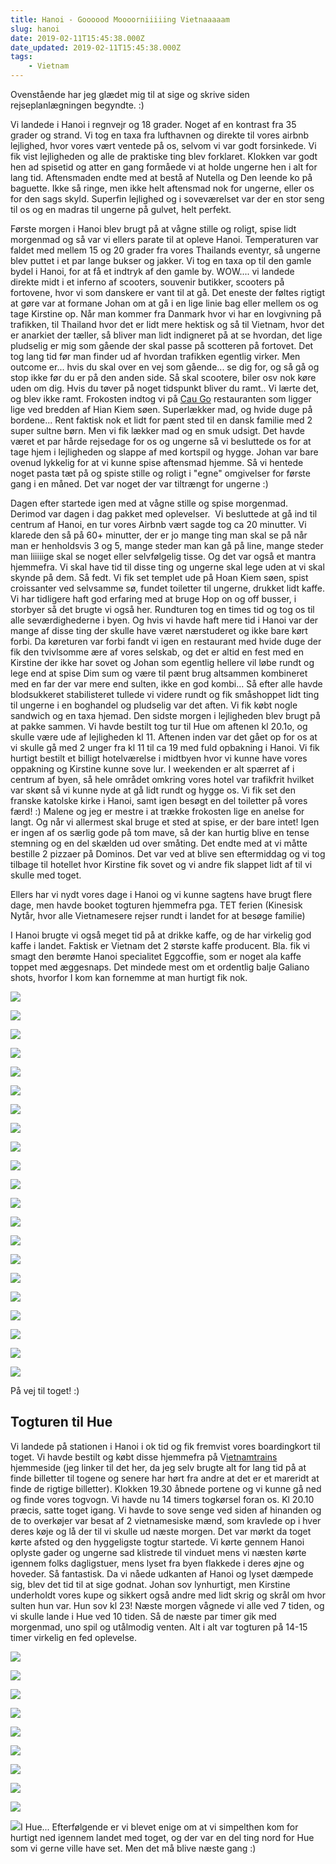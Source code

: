 ```yaml
---
title: Hanoi - Goooood Moooorniiiiing Vietnaaaaam
slug: hanoi
date: 2019-02-11T15:45:38.000Z
date_updated: 2019-02-11T15:45:38.000Z
tags: 
    - Vietnam
---
```


Ovenstående har jeg glædet mig til at sige og skrive siden rejseplanlægningen begyndte. :)

Vi landede i Hanoi i regnvejr og 18 grader. Noget af en kontrast fra 35 grader og strand. Vi tog en taxa fra lufthavnen og direkte til vores airbnb lejlighed, hvor vores vært ventede på os, selvom vi var godt forsinkede. Vi fik vist lejligheden og alle de praktiske ting blev forklaret. Klokken var godt hen ad spisetid og atter en gang formåede vi at holde ungerne hen i alt for lang tid. Aftensmaden endte med at bestå af Nutella og Den leende ko på baguette. Ikke så ringe, men ikke helt aftensmad nok for ungerne, eller os for den sags skyld. Superfin lejlighed og i soveværelset var der en stor seng til os og en madras til ungerne på gulvet, helt perfekt. 

Første morgen i Hanoi blev brugt på at vågne stille og roligt, spise lidt morgenmad og så var vi ellers parate til at opleve Hanoi. Temperaturen var faldet med mellem 15 og 20 grader fra vores Thailands eventyr, så ungerne blev puttet i et par lange bukser og jakker. 
Vi tog en taxa op til den gamle bydel i Hanoi, for at få et indtryk af den gamle by. WOW.... vi landede direkte midt i et inferno af scooters, souvenir butikker, scooters på fortovene, hvor vi som danskere er vant til at gå. Det eneste der føltes rigtigt at gøre var at formane Johan om at gå i en lige linie bag eller mellem os og tage Kirstine op. Når man kommer fra Danmark hvor vi har en lovgivning på trafikken, til Thailand hvor det er lidt mere hektisk og så til Vietnam, hvor det er anarkiet der tæller, så bliver man lidt indigneret på at se hvordan, det lige pludselig er mig som gående der skal passe på scotteren på fortovet. Det tog lang tid før man finder ud af hvordan trafikken egentlig virker. Men outcome er... hvis du skal over en vej som gående... se dig for, og så gå og stop ikke før du er på den anden side. Så skal scootere, biler osv nok køre uden om dig. Hvis du tøver på noget tidspunkt bliver du ramt.. Vi lærte det, og blev ikke ramt. 
Frokosten indtog vi på [Cau Go](http://www.caugorestaurant.com/) restauranten som ligger lige ved bredden af Hian Kiem søen. Superlækker mad, og hvide duge på bordene... Rent faktisk nok et lidt for pænt sted til en dansk familie med 2 super sultne børn. Men vi fik lækker mad og en smuk udsigt. Det havde været et par hårde rejsedage for os og ungerne så vi besluttede os for at tage hjem i lejligheden og slappe af med kortspil og hygge. Johan var bare ovenud lykkelig for at vi kunne spise aftensmad hjemme. Så vi hentede noget pasta tæt på og spiste stille og roligt i "egne" omgivelser for første gang i en måned. Det var noget der var tiltrængt for ungerne :)

Dagen efter startede igen med at vågne stille og spise morgenmad. Derimod var dagen i dag pakket med oplevelser.  Vi besluttede at gå ind til centrum af Hanoi, en tur vores Airbnb vært sagde tog ca 20 minutter. Vi klarede den så på 60+ minutter, der er jo mange ting man skal se på når man er henholdsvis 3 og 5, mange steder man kan gå på line, mange steder man liiiiige skal se noget eller selvfølgelig tisse. Og det var også et mantra hjemmefra. Vi skal have tid til disse ting og ungerne skal lege uden at vi skal skynde på dem. Så fedt. Vi fik set templet ude på Hoan Kiem søen, spist croissanter ved selvsamme sø, fundet toiletter til ungerne, drukket lidt kaffe. 
Vi har tidligere haft god erfaring med at bruge Hop on og off busser, i storbyer så det brugte vi også her. Rundturen tog en times tid og tog os til alle seværdighederne i byen. Og hvis vi havde haft mere tid i Hanoi var der mange af disse ting der skulle have været nærstuderet og ikke bare kørt forbi. Da køreturen var forbi fandt vi igen en restaurant med hvide duge der fik den tvivlsomme ære af vores selskab, og det er altid en fest med en Kirstine der ikke har sovet og Johan som egentlig hellere vil løbe rundt og lege end at spise Dim sum og være til pænt brug altsammen kombineret med en far der var mere end sulten, ikke en god kombi... 
Så efter alle havde blodsukkeret stabilisteret tullede vi videre rundt og fik småshoppet lidt ting til ungerne i en boghandel og pludselig var det aften. Vi fik købt nogle sandwich og en taxa hjemad.
Den sidste morgen i lejligheden blev brugt på at pakke sammen. Vi havde bestilt tog tur til Hue om aftenen kl 20.1o, og skulle være ude af lejligheden kl 11. 
Aftenen inden var det gået op for os at vi skulle gå med 2 unger fra kl 11 til ca 19 med fuld opbakning i Hanoi. Vi fik hurtigt bestilt et billigt hotelværelse i midtbyen hvor vi kunne have vores oppakning og Kirstine kunne sove lur.
I weekenden er alt spærret af i centrum af byen, så hele området omkring vores hotel var trafikfrit hvilket var skønt så vi kunne nyde at gå lidt rundt og hygge os. Vi fik set den franske katolske kirke i Hanoi, samt igen besøgt en del toiletter på vores færd! :) Malene og jeg er mestre i at trække frokosten lige en anelse for langt. Og når vi allermest skal bruge et sted at spise, er der bare intet! Igen er ingen af os særlig gode på tom mave, så der kan hurtig blive en tense stemning og en del skælden ud over småting. Det endte med at vi måtte bestille 2 pizzaer på Dominos.
Det var ved at blive sen eftermiddag og vi tog tilbage til hotellet hvor Kirstine fik sovet og vi andre fik slappet lidt af til vi skulle med toget.

Ellers har vi nydt vores dage i Hanoi og vi kunne sagtens have brugt flere dage, men havde booket togturen hjemmefra pga. TET ferien (Kinesisk Nytår, hvor alle Vietnamesere rejser rundt i landet for at besøge familie) 

I Hanoi brugte vi også meget tid på at drikke kaffe, og de har virkelig god kaffe i landet. Faktisk er Vietnam det 2 største kaffe producent. Bla. fik vi smagt den berømte Hanoi specialitet Eggcoffie, som er noget ala kaffe toppet med æggesnaps. Det mindede mest om et ordentlig balje Galiano shots, hvorfor I kom kan fornemme at man hurtigt fik nok. 

![](/../../assets/images/2019/02/IMG_0001.jpg)

![](/../../assets/images/2019/02/IMG_0006.jpg)

![](/../../assets/images/2019/02/IMG_0007.jpg)

![](/../../assets/images/2019/02/IMG_0008.jpg)

![](/../../assets/images/2019/02/IMG_5763.JPG)

![](/../../assets/images/2019/02/IMG_0009.jpg)

![](/../../assets/images/2019/02/IMG_0010.jpg)

![](/../../assets/images/2019/02/IMG_0013.jpg)

![](/../../assets/images/2019/02/IMG_0017.jpg)

![](/../../assets/images/2019/02/IMG_0018.jpg)

![](/../../assets/images/2019/02/IMG_0020-copy.JPG)

![](/../../assets/images/2019/02/IMG_0020.jpg)

![](/../../assets/images/2019/02/IMG_0024.JPG)

![](/../../assets/images/2019/02/IMG_5830.JPG)

![](/../../assets/images/2019/02/IMG_5832.JPG)

![](/../../assets/images/2019/02/IMG_5836.JPG)

![](/../../assets/images/2019/02/IMG_5772.JPG)

![](/../../assets/images/2019/02/IMG_5776.JPG)

![](/../../assets/images/2019/02/IMG_5782.JPG)

![](/../../assets/images/2019/02/IMG_5810.JPG)

![](/../../assets/images/2019/02/IMG_0028.JPG)

På vej til toget! :)
## **Togturen til Hue**

Vi landede på stationen i Hanoi i ok tid og fik fremvist vores boardingkort til toget. Vi havde bestilt og købt disse hjemmefra på V[ietnamtrains](https://www.vietnamtrain.com/) hjemmeside (jeg linker til det her, da jeg selv brugte alt for lang tid på at finde billetter til togene og senere har hørt fra andre at det er et mareridt at finde de rigtige billetter).
Klokken 19.30 åbnede portene og vi kunne gå ned og finde vores togvogn. Vi havde nu 14 timers togkørsel foran os. Kl 20.10 præcis, satte toget igang. Vi havde to sove senge ved siden af hinanden og de to overkøjer var besat af 2 vietnamesiske mænd, som kravlede op i hver deres køje og lå der til vi skulle ud næste morgen.
Det var mørkt da toget kørte afsted og den hyggeligste togtur startede. Vi kørte gennem Hanoi oplyste gader og ungerne sad klistrede til vinduet mens vi næsten kørte igennem folks dagligstuer, mens lyset fra byen flakkede i deres øjne og hoveder. Så fantastisk. 
Da vi nåede udkanten af Hanoi og lyset dæmpede sig, blev det tid til at sige godnat. Johan sov lynhurtigt, men Kirstine underholdt vores kupe og sikkert også andre med lidt skrig og skrål om hvor sulten hun var. Hun sov kl 23! Næste morgen vågnede vi alle ved 7 tiden, og vi skulle lande i Hue ved 10 tiden. Så de næste par timer gik med morgenmad, uno spil og utålmodig venten. Alt i alt var togturen på 14-15 timer virkelig en fed oplevelse.

![](/../../assets/images/2019/02/IMG_0026.JPG)

![](/../../assets/images/2019/02/IMG_0019-copy-1.JPG)

![](/../../assets/images/2019/02/IMG_0030.JPG)

![](/../../assets/images/2019/02/IMG_0033.jpg)

![](/../../assets/images/2019/02/IMG_0027--1-.jpg)

![](/../../assets/images/2019/02/IMG_0025.JPG)

![](/../../assets/images/2019/02/IMG_0029.JPG)

![](/../../assets/images/2019/02/IMG_0031.jpg)

![](/../../assets/images/2019/02/IMG_0036.jpg)

![](/../../assets/images/2019/02/IMG_0023.JPG)I Hue... 
Efterfølgende er vi blevet enige om at vi simpelthen kom for hurtigt ned igennem landet med toget, og der var en del ting nord for Hue som vi gerne ville have set. Men det må blive næste gang :)
